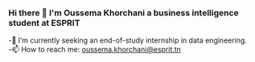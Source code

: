 ### Hi there 👋 I'm Oussema Khorchani a business intelligence student at ESPRIT 
 -🔭 I’m currently seeking an end-of-study internship in data engineering.   
 -📫 How to reach me: oussema.khorchani@esprit.tn
<!--
**OussemaKHORCHANI/OussemaKHORCHANI** is a ✨ _special_ ✨ repository because its `README.md` (this file) appears on your GitHub profile.

Here are some ideas to get you started:

- 🔭 I’m currently seeking an end-of-study internship in data engineering
- 🌱 I’m currently learning ...
- 👯 I’m looking to collaborate on ...
- 🤔 I’m looking for help with ...
- 💬 Ask me about ...
- 📫 How to reach me: oussema.khorchani@esprit.tn
- 😄 Pronouns: ...
- ⚡ Fun fact: ...
-->
